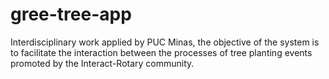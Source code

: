 # gree-tree-app
Interdisciplinary work applied by PUC Minas, the objective of the system is to facilitate the interaction between the processes of tree planting events promoted by the Interact-Rotary community.
